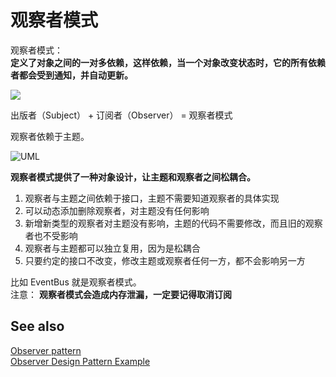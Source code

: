 # 观察者模式

观察者模式：  
**定义了对象之间的一对多依赖，这样依赖，当一个对象改变状态时，它的所有依赖者都会受到通知，并自动更新。**  


![](http://ww3.sinaimg.cn/large/98900c07jw1f5zaullrcij2099060t8v.jpg)

出版者（Subject） + 订阅者（Observer） = 观察者模式  

观察者依赖于主题。  


![UML](http://ww4.sinaimg.cn/large/98900c07gw1f5uino6cvoj20rs0bh0ub.jpg)  

**观察者模式提供了一种对象设计，让主题和观察者之间松耦合。**  

1. 观察者与主题之间依赖于接口，主题不需要知道观察者的具体实现
2. 可以动态添加删除观察者，对主题没有任何影响  
3. 新增新类型的观察者对主题没有影响，主题的代码不需要修改，而且旧的观察者也不受影响  
4. 观察者与主题都可以独立复用，因为是松耦合  
5. 只要约定的接口不改变，修改主题或观察者任何一方，都不会影响另一方  



比如 EventBus 就是观察者模式。  
注意： **观察者模式会造成内存泄漏，一定要记得取消订阅**  



## See also
[Observer pattern](https://en.wikipedia.org/wiki/Observer_pattern)  
[Observer Design Pattern Example](http://javadesign-patterns.blogspot.com/p/page22.html)  
